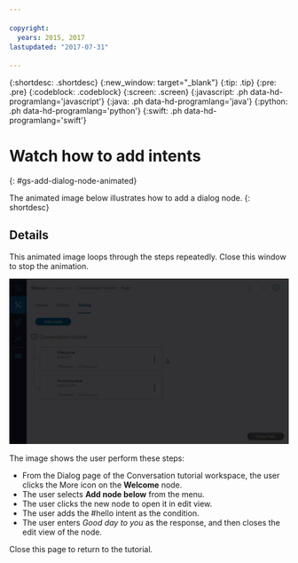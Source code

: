 ```yaml
---

copyright:
  years: 2015, 2017
lastupdated: "2017-07-31"

---
```


{:shortdesc: .shortdesc}
{:new_window: target="_blank"}
{:tip: .tip}
{:pre: .pre}
{:codeblock: .codeblock}
{:screen: .screen}
{:javascript: .ph data-hd-programlang='javascript'}
{:java: .ph data-hd-programlang='java'}
{:python: .ph data-hd-programlang='python'}
{:swift: .ph data-hd-programlang='swift'}

# Watch how to add intents
{: #gs-add-dialog-node-animated}

The animated image below illustrates how to add a dialog node.
{: shortdesc}
## Details

This animated image loops through the steps repeatedly. Close this window to stop the animation.

![Animated image that shows how to create a workspace](images/gs-add-dialog-node-animated.gif)

The image shows the user perform these steps:

- From the Dialog page of the Conversation tutorial workspace, the user clicks the More icon on the **Welcome** node.
- The user selects **Add node below** from the menu.
- The user clicks the new node to open it in edit view.
- The user adds the #hello intent as the condition.
- The user enters *Good day to you* as the response, and then closes the edit view of the node.

Close this page to return to the tutorial.